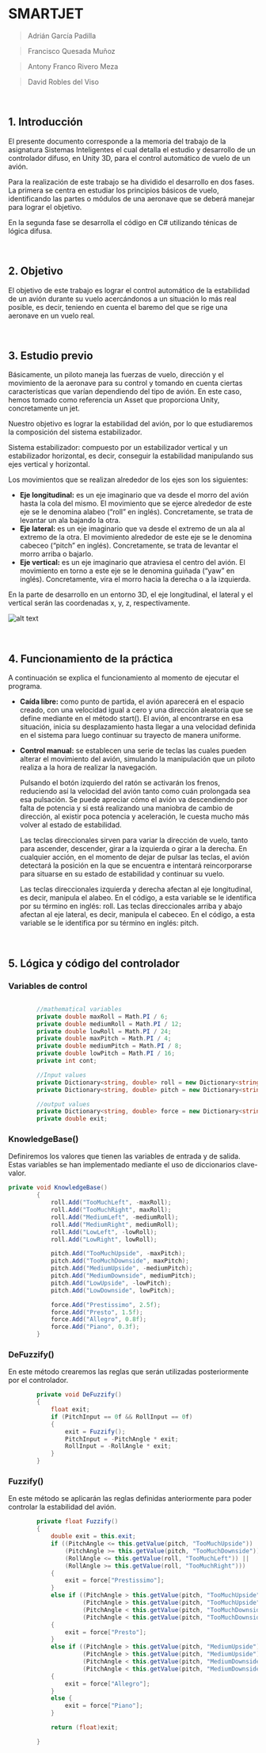 # SMARTJET

>Adrián García Padilla

>Francisco Quesada Muñoz

>Antony Franco Rivero Meza

>David Robles del Viso

<br/>


## 1. Introducción  

El presente documento corresponde a la memoria del trabajo de la asignatura Sistemas Inteligentes el cual detalla el estudio y desarrollo de un controlador difuso, en Unity 3D, para el control automático de vuelo de un avión.

Para la realización de este trabajo se ha dividido el desarrollo en dos fases. 
La primera se centra en estudiar los principios básicos de vuelo, identificando las partes o módulos de una aeronave que se deberá manejar para lograr el objetivo.

En la segunda fase se desarrolla el código en C# utilizando ténicas de lógica difusa.

<br/>


## 2. Objetivo

El objetivo de este trabajo es lograr el control automático de la estabilidad de un avión durante su vuelo acercándonos a un situación lo más real posible, es decir, teniendo en cuenta el baremo del que se rige una aeronave en un vuelo real.

<br/>

## 3. Estudio previo

Básicamente, un piloto maneja las fuerzas de vuelo, dirección y el movimiento de la aeronave para su control y tomando en cuenta ciertas características que varían dependiendo del tipo de avión. 
En este caso, hemos tomado como referencia un Asset que proporciona Unity, concretamente un jet.

Nuestro objetivo es lograr la estabilidad del avión, por lo que estudiaremos la composición del sistema estabilizador.

Sistema estabilizador: compuesto por un estabilizador vertical y un estabilizador horizontal, es decir, conseguir la estabilidad manipulando sus ejes vertical y horizontal.

Los movimientos que se realizan alrededor de los ejes son los siguientes:

+ __Eje longitudinal:__ es un eje imaginario que va desde el morro del avión hasta la cola del mismo. El movimiento que se ejerce alrededor de este eje se le denomina alabeo (“roll” en inglés). Concretamente, se trata de levantar un ala bajando la otra. 
+ __Eje lateral:__ es un eje imaginario que va desde el extremo de un ala al extremo de la otra. El movimiento alrededor de este eje se le denomina cabeceo (“pitch” en inglés). Concretamente, se trata de levantar el morro arriba o bajarlo.
+ __Eje vertical:__ es un eje imaginario que atraviesa el centro del avión. El movimiento en torno a este eje se le denomina guiñada (“yaw” en inglés). Concretamente, vira el morro hacia la derecha o a la izquierda.

En la parte de desarrollo en un entorno 3D, el eje longitudinal, el lateral y el vertical serán las coordenadas x, y, z, respectivamente.

![alt text](http://2.bp.blogspot.com/-_d_Y51vcJnU/UIxBT81gbzI/AAAAAAAAB7Q/Jf5B9nV_bEU/s1600/EjesMovimiento.png "Ejes")

<br/>

## 4. Funcionamiento de la práctica

A continuación se explica el funcionamiento al momento de ejecutar el programa.

+ __Caída libre:__ como punto de partida, el avión aparecerá en el espacio creado, con una velocidad igual a cero y una dirección aleatoria que se define mediante en el método start(). El avión, al encontrarse en esa situación, inicia su desplazamiento hasta llegar a una velocidad definida en el sistema para luego continuar su trayecto de manera uniforme.
+ __Control manual:__ se establecen una serie de teclas las cuales pueden alterar el movimiento del avión, simulando la manipulación que un piloto realiza a la hora de realizar la navegación.
	
    Pulsando el botón izquierdo del ratón se activarán los frenos, reduciendo así la velocidad del avión tanto como cuán prolongada sea esa pulsación. Se puede apreciar cómo el avión va descendiendo por falta de potencia y si está realizando una maniobra de cambio de dirección, al existir poca potencia y aceleración, le cuesta mucho más volver al estado de estabilidad.

    Las teclas direccionales sirven para variar la dirección de vuelo, tanto para ascender, descender, girar a la izquierda o girar a la derecha. En cualquier acción, en el momento de dejar de pulsar las teclas, el avión detectará la posición en la que se encuentra e intentará reincorporarse para situarse en su estado de estabilidad y continuar su vuelo.

    Las teclas direccionales izquierda y derecha afectan al eje longitudinal, es decir, manipula el alabeo. En el código, a esta variable se le identifica por su término en inglés: roll.
Las teclas direccionales arriba y abajo afectan al eje lateral, es decir, manipula el cabeceo. En el código, a esta variable se le identifica por su término en inglés: pitch.
 	
<br/>

## 5. Lógica y código del controlador

### Variables de control
```c#

        //mathematical variables
        private double maxRoll = Math.PI / 6;
        private double mediumRoll = Math.PI / 12;
        private double lowRoll = Math.PI / 24;
        private double maxPitch = Math.PI / 4;
        private double mediumPitch = Math.PI / 8;
        private double lowPitch = Math.PI / 16;
        private int cont;

        //Input values
        private Dictionary<string, double> roll = new Dictionary<string, double>();
        private Dictionary<string, double> pitch = new Dictionary<string, double>();

        //output values
        private Dictionary<string, double> force = new Dictionary<string, double>();
        private double exit;
```



### KnowledgeBase()
Definiremos los valores que tienen las variables de entrada y de salida. Estas variables se han implementado mediante el uso de diccionarios clave-valor.

```c#
private void KnowledgeBase()
        {
            roll.Add("TooMuchLeft", -maxRoll);
            roll.Add("TooMuchRight", maxRoll);
            roll.Add("MediumLeft", -mediumRoll);
            roll.Add("MediumRight", mediumRoll);
            roll.Add("LowLeft", -lowRoll);
            roll.Add("LowRight", lowRoll);

            pitch.Add("TooMuchUpside", -maxPitch);
            pitch.Add("TooMuchDownside", maxPitch);
            pitch.Add("MediumUpside", -mediumPitch);
            pitch.Add("MediumDownside", mediumPitch);
            pitch.Add("LowUpside", -lowPitch);
            pitch.Add("LowDownside", lowPitch);

            force.Add("Prestissimo", 2.5f);
            force.Add("Presto", 1.5f);
            force.Add("Allegro", 0.8f);
            force.Add("Piano", 0.3f);
        }
```



### DeFuzzify()
En este método crearemos las reglas que serán utilizadas posteriormente por el controlador.

```c#
        private void DeFuzzify()
        {
            float exit;
            if (PitchInput == 0f && RollInput == 0f)
            {
                exit = Fuzzify();
                PitchInput = -PitchAngle * exit;
                RollInput = -RollAngle * exit;
            }
        }

```
### Fuzzify()
En este método se aplicarán las reglas definidas anteriormente para poder controlar la estabilidad del avión.

```c#
        private float Fuzzify()
        {
            double exit = this.exit;
            if ((PitchAngle <= this.getValue(pitch, "TooMuchUpside")) ||
                (PitchAngle >= this.getValue(pitch, "TooMuchDownside")) ||
                (RollAngle <= this.getValue(roll, "TooMuchLeft")) ||
                (RollAngle >= this.getValue(roll, "TooMuchRight")))
            {
                exit = force["Prestissimo"];
            }
            else if ((PitchAngle > this.getValue(pitch, "TooMuchUpside") && PitchAngle <= this.getValue(pitch, "MediumUpside") || RollAngle > this.getValue(roll, "TooMuchLeft") && RollAngle <= this.getValue(roll, "MediumLeft")) ||
                     (PitchAngle > this.getValue(pitch, "TooMuchUpside") && PitchAngle <= this.getValue(pitch, "MediumUpside") || RollAngle < this.getValue(roll, "TooMuchRight") && RollAngle >= this.getValue(roll, "MediumRight")) ||
                     (PitchAngle < this.getValue(pitch, "TooMuchDownside") && PitchAngle >= this.getValue(pitch, "MediumDownside") || RollAngle > this.getValue(roll, "TooMuchLeft") && RollAngle <= this.getValue(roll, "MediumLeft")) ||
                     (PitchAngle < this.getValue(pitch, "TooMuchDownside") && PitchAngle >= this.getValue(pitch, "MediumDownside") || RollAngle < this.getValue(roll, "TooMuchRight") && RollAngle >= this.getValue(roll, "MediumRight")))
            {
                exit = force["Presto"];
            }
            else if ((PitchAngle > this.getValue(pitch, "MediumUpside") && PitchAngle <= this.getValue(pitch, "LowUpside") || RollAngle > this.getValue(roll, "MediumLeft") && RollAngle <= this.getValue(roll, "LowLeft")) ||
                     (PitchAngle > this.getValue(pitch, "MediumUpside") && PitchAngle <= this.getValue(pitch, "LowUpside") || RollAngle < this.getValue(roll, "MediumRight") && RollAngle >= this.getValue(roll, "LowRight")) ||
                     (PitchAngle < this.getValue(pitch, "MediumDownside") && PitchAngle >= this.getValue(pitch, "LowDownside") || RollAngle > this.getValue(roll, "MediumLeft") && RollAngle <= this.getValue(roll, "LowLeft")) ||
                     (PitchAngle < this.getValue(pitch, "MediumDownside") && PitchAngle >= this.getValue(pitch, "LowDownside") || RollAngle < this.getValue(roll, "MediumRight") && RollAngle >= this.getValue(roll, "LowRight")))
            {
                exit = force["Allegro"];
            }
            else {
                exit = force["Piano"];
            }

            return (float)exit;

        }
```





